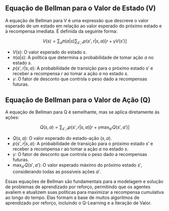 ## Equação de Bellman para o Valor de Estado (V)

A equação de Bellman para V é uma expressão que descreve o valor esperado de um estado em relação ao valor esperado do próximo estado e à recompensa imediata. É definida da seguinte forma:

$$
V(s) = \sum_{a} \pi(a|s) \sum_{s', r} p(s', r|s, a) [r + \gamma V(s')]
$$

- $V(s)$: O valor esperado do estado $s$.
- $\pi(a|s)$: A política que determina a probabilidade de tomar ação $a$ no estado $s$.
- $p(s', r|s, a)$: A probabilidade de transição para o próximo estado $s'$ e receber a recompensa $r$ ao tomar a ação $a$ no estado $s$.
- $\gamma$: O fator de desconto que controla o peso dado a recompensas futuras.

## Equação de Bellman para o Valor de Ação (Q)

A equação de Bellman para Q é semelhante, mas se aplica diretamente às ações:

$$
Q(s, a) = \sum_{s', r} p(s', r|s, a) [r + \gamma \max_{a'} Q(s', a')]
$$

- $Q(s, a)$: O valor esperado do estado-ação $(s, a)$.
- $p(s', r|s, a)$: A probabilidade de transição para o próximo estado $s'$ e receber a recompensa $r$ ao tomar a ação $a$ no estado $s$.
- $\gamma$: O fator de desconto que controla o peso dado a recompensas futuras.
- $\max_{a'} Q(s', a')$: O valor esperado máximo do próximo estado $s'$, considerando todas as possíveis ações $a'$.

Essas equações de Bellman são fundamentais para a modelagem e solução de problemas de aprendizado por reforço, permitindo que os agentes avaliem e atualizem suas políticas para maximizar a recompensa cumulativa ao longo do tempo. Elas formam a base de muitos algoritmos de aprendizado por reforço, incluindo o Q-Learning e a Iteração de Valor.